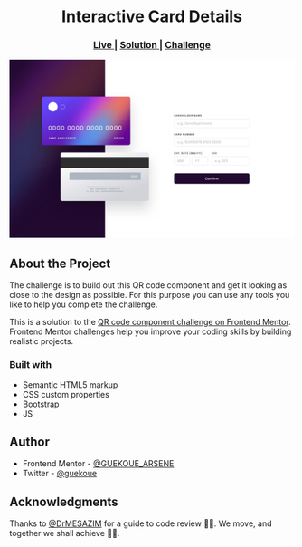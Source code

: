 <h1 align="center">Interactive Card Details</h1>

<div align="center">
  <h3>
    <a href="https://gdac-card-details-site.vercel.app">
      Live
    </a>
    | 
    <a href="https://www.frontendmentor.io/solutions/interactive-card-details-made-with-html-css-javascript-JIMIOIl77q">
      Solution
    </a>
    | 
    <a href="https://www.frontendmentor.io/challenges/interactive-card-details-form-XpS8cKZDWw">
      Challenge
    </a>
  </h3>
</div>

<img src="./images/desktop-design.jpg"></img>

## About the Project

The challenge is to build out this QR code component and get it looking as close to the design as possible. For this purpose you can use any tools you like to help you complete the challenge.

This is a solution to the [QR code component challenge on Frontend Mentor](https://www.frontendmentor.io/challenges/qr-code-component-iux_sIO_H). Frontend Mentor challenges help you improve your coding skills by building realistic projects. 

### Built with

- Semantic HTML5 markup
- CSS custom properties
- Bootstrap
- JS

## Author

- Frontend Mentor - [@GUEKOUE_ARSENE](https://www.frontendmentor.io/profile/GUEKOUE)
- Twitter - [@guekoue](https://www.twitter.com/guekoue)

## Acknowledgments

Thanks to [@DrMESAZIM](https://www.frontendmentor.io/profile/DrMESAZIM) for a guide to code review 🤝🏾.
We move, and together we shall achieve 🤞🏾.
